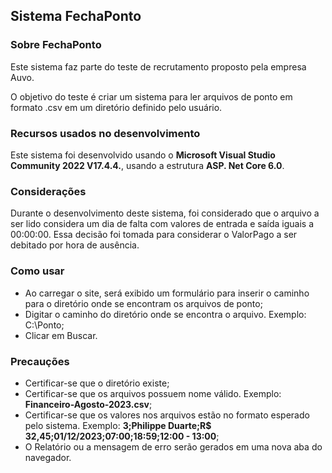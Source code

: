 <head></head>
<body>
    <h2>Sistema FechaPonto</h2>
    <h3>Sobre FechaPonto</h3>
    <p>Este sistema faz parte do teste de recrutamento proposto pela empresa Auvo.</p>
    <p>O objetivo do teste é criar um sistema para ler arquivos de ponto em formato .csv em um diretório definido pelo usuário.</p>
    <h3>Recursos usados no desenvolvimento</h3>
    <p>Este sistema foi desenvolvido usando o <b>Microsoft Visual Studio Community 2022 V17.4.4.</b>, usando a estrutura <b>ASP. Net Core 6.0</b>.</p>
    <h3>Considerações</h3>
    <p>Durante o desenvolvimento deste sistema, foi considerado que o arquivo a ser lido considera um dia de falta com valores de entrada e saída iguais a 00:00:00. Essa decisão foi tomada para considerar o ValorPago a ser debitado por hora de ausência. </p>
    <h3>Como usar</h3>
    <ul>
        <li>Ao carregar o site, será exibido um formulário para inserir o caminho para o diretório onde se encontram os arquivos de ponto;</li>
        <li>Digitar o caminho do diretório onde se encontra o arquivo. Exemplo: C:\Ponto;</li>
        <li>Clicar em Buscar.</li>
    </ul>
    <h3>Precauções</h3>
    <ul>
        <li>Certificar-se que o diretório existe;</li>
        <li>Certificar-se que os arquivos possuem nome válido. Exemplo: <b>Financeiro-Agosto-2023.csv</b>;</li>
        <li>Certificar-se que os valores nos arquivos estão no formato esperado pelo sistema. Exemplo: <b>3;Philippe Duarte;R$ 32,45;01/12/2023;07:00;18:59;12:00 - 13:00</b>;</li>
        <li>O Relatório ou a mensagem de erro serão gerados em uma nova aba do navegador. </li>
    </ul>
</body>
